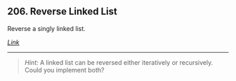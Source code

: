 
## 206. Reverse Linked List 

Reverse a singly linked list.

*[Link](https://leetcode.com/problems/reverse-linked-list)*

---
> *Hint:* A linked list can be reversed either iteratively or recursively. Could you implement both?
